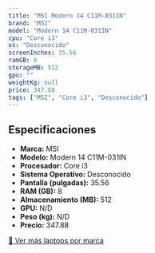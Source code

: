 ```yaml
---
title: "MSI Modern 14 C11M-031IN"
brand: "MSI"
model: "Modern 14 C11M-031IN"
cpu: "Core i3"
os: "Desconocido"
screenInches: 35.56
ramGB: 8
storageMB: 512
gpu: ""
weightKg: null
price: 347.88
tags: ["MSI", "Core i3", "Desconocido"]
---
```

## Especificaciones

- **Marca:** MSI
- **Modelo:** Modern 14 C11M-031IN
- **Procesador:** Core i3
- **Sistema Operativo:** Desconocido
- **Pantalla (pulgadas):** 35.56
- **RAM (GB):** 8
- **Almacenamiento (MB):** 512
- **GPU:** N/D
- **Peso (kg):** N/D
- **Precio:** 347.88

[:rocket: Ver más laptops por marca](/brand/msi)
